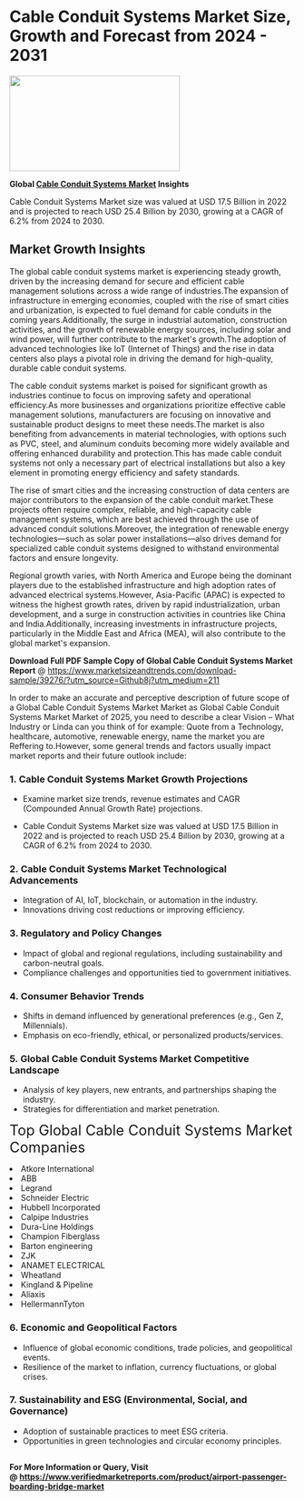 <H1>Cable Conduit Systems Market Size, Growth and Forecast from 2024 - 2031</H1><img class="aligncenter size-medium wp-image-584254" src="https://thirdeyenews.in/wp-content/uploads/2024/09/Global-Market-Research-300x168.jpeg" alt="" width="300" height="168" /><p><strong>Global&nbsp;<a href="https://www.marketsizeandtrends.com/download-sample/39276/?utm_source=Github8j?utm_medium=211">Cable Conduit Systems Market</a> Insights</strong></p><p>Cable Conduit Systems Market size was valued at USD 17.5 Billion in 2022 and is projected to reach USD 25.4 Billion by 2030, growing at a CAGR of 6.2% from 2024 to 2030.</p><p><h2>Market Growth Insights</h2> <p>The global cable conduit systems market is experiencing steady growth, driven by the increasing demand for secure and efficient cable management solutions across a wide range of industries.The expansion of infrastructure in emerging economies, coupled with the rise of smart cities and urbanization, is expected to fuel demand for cable conduits in the coming years.Additionally, the surge in industrial automation, construction activities, and the growth of renewable energy sources, including solar and wind power, will further contribute to the market's growth.The adoption of advanced technologies like IoT (Internet of Things) and the rise in data centers also plays a pivotal role in driving the demand for high-quality, durable cable conduit systems.</p> <p>The cable conduit systems market is poised for significant growth as industries continue to focus on improving safety and operational efficiency.As more businesses and organizations prioritize effective cable management solutions, manufacturers are focusing on innovative and sustainable product designs to meet these needs.The market is also benefiting from advancements in material technologies, with options such as PVC, steel, and aluminum conduits becoming more widely available and offering enhanced durability and protection.This has made cable conduit systems not only a necessary part of electrical installations but also a key element in promoting energy efficiency and safety standards.</p> <p>The rise of smart cities and the increasing construction of data centers are major contributors to the expansion of the cable conduit market.These projects often require complex, reliable, and high-capacity cable management systems, which are best achieved through the use of advanced conduit solutions.Moreover, the integration of renewable energy technologies—such as solar power installations—also drives demand for specialized cable conduit systems designed to withstand environmental factors and ensure longevity.</p> <p>Regional growth varies, with North America and Europe being the dominant players due to the established infrastructure and high adoption rates of advanced electrical systems.However, Asia-Pacific (APAC) is expected to witness the highest growth rates, driven by rapid industrialization, urban development, and a surge in construction activities in countries like China and India.Additionally, increasing investments in infrastructure projects, particularly in the Middle East and Africa (MEA), will also contribute to the global market's expansion.</p> <p><span class=""><strong>Download Full PDF Sample Copy of Global Cable Conduit Systems Market Report</strong> @ <a href="https://www.marketsizeandtrends.com/download-sample/39276/?utm_source=Github8j?utm_medium=211" target="_blank">https://www.marketsizeandtrends.com/download-sample/39276/?utm_source=Github8j?utm_medium=211</a></span></p><p>In order to make an accurate and perceptive description of future scope of a Global&nbsp;Cable Conduit Systems Market Market as Global&nbsp;Cable Conduit Systems Market Market of 2025, you need to describe a clear Vision &ndash; What Industry or Linda can you think of for example: Quote from a Technology, healthcare, automotive, renewable energy, name the market you are Reffering to.However, some general trends and factors usually impact market reports and their future outlook include:</p><h3>1.&nbsp;<strong>Cable Conduit Systems Market Growth Projections</strong></h3><ul><li>Examine market size trends, revenue estimates and CAGR (Compounded Annual Growth Rate) projections.</li><li><p>Cable Conduit Systems Market size was valued at USD 17.5 Billion in 2022 and is projected to reach USD 25.4 Billion by 2030, growing at a CAGR of 6.2% from 2024 to 2030.</p></li></ul><h3>2.&nbsp;<strong>Cable Conduit Systems Market Technological Advancements</strong></h3><ul><li>Integration of AI, IoT, blockchain, or automation in the industry.</li><li>Innovations driving cost reductions or improving efficiency.</li></ul><h3>3.&nbsp;<strong>Regulatory and Policy Changes</strong></h3><ul><li>Impact of global and regional regulations, including sustainability and carbon-neutral goals.</li><li>Compliance challenges and opportunities tied to government initiatives.</li></ul><h3>4.&nbsp;<strong>Consumer Behavior Trends</strong></h3><ul><li>Shifts in demand influenced by generational preferences (e.g., Gen Z, Millennials).</li><li>Emphasis on eco-friendly, ethical, or personalized products/services.</li></ul><h3>5.&nbsp;<strong>Global Cable Conduit Systems Market Competitive Landscape</strong></h3><ul><li>Analysis of key players, new entrants, and partnerships shaping the industry.</li><li>Strategies for differentiation and market penetration.</li></ul><p data-pm-slice="1 1 []"><span style="color: inherit; font-family: inherit; font-size: 25px;">Top Global Cable Conduit Systems Market Companies</span></p><div class="" data-test-id=""><p><li>Atkore International</li><li> ABB</li><li> Legrand</li><li> Schneider Electric</li><li> Hubbell Incorporated</li><li> Calpipe Industries</li><li> Dura-Line Holdings</li><li> Champion Fiberglass</li><li> Barton engineering</li><li> ZJK</li><li> ANAMET ELECTRICAL</li><li> Wheatland</li><li> Kingland & Pipeline</li><li> Aliaxis</li><li> HellermannTyton</li></p></div><h3>6.&nbsp;<strong>Economic and Geopolitical Factors</strong></h3><ul><li>Influence of global economic conditions, trade policies, and geopolitical events.</li><li>Resilience of the market to inflation, currency fluctuations, or global crises.</li></ul><h3>7.&nbsp;<strong>Sustainability and ESG (Environmental, Social, and Governance)</strong></h3><ul><li>Adoption of sustainable practices to meet ESG criteria.</li><li>Opportunities in green technologies and circular economy principles.</li></ul><h2><strong style="font-size: 14px;">For More Information or Query, Visit @&nbsp;</strong><a style="background-color: #ffffff; font-size: 14px;" href="https://www.marketsizeandtrends.com/report/cable-conduit-systems-market/" target="_blank">https://www.verifiedmarketreports.com/product/airport-passenger-boarding-bridge-market</a></h2>